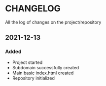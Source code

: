 # CHANGELOG #
All the log of changes on the project/repository

## 2021-12-13

### Added
- Project started
- Subdomain successfully created
- Main basic index.html created
- Repository initialized